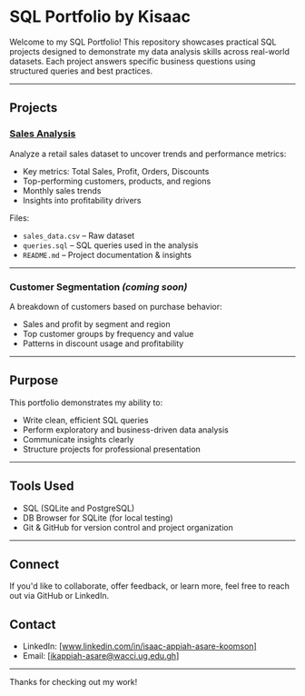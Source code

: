 # SQL Portfolio by Kisaac

Welcome to my SQL Portfolio! This repository showcases practical SQL projects designed to demonstrate my data analysis skills across real-world datasets. Each project answers specific business questions using structured queries and best practices.

---

## Projects

### [Sales Analysis](https://github.com/Kisaac333/sql-portfolio/tree/main/sales_analysis)
Analyze a retail sales dataset to uncover trends and performance metrics:
- Key metrics: Total Sales, Profit, Orders, Discounts
- Top-performing customers, products, and regions
- Monthly sales trends
- Insights into profitability drivers

 Files:
- `sales_data.csv` – Raw dataset
- `queries.sql` – SQL queries used in the analysis
- `README.md` – Project documentation & insights

---

### Customer Segmentation *(coming soon)*
A breakdown of customers based on purchase behavior:
- Sales and profit by segment and region
- Top customer groups by frequency and value
- Patterns in discount usage and profitability

---

## Purpose

This portfolio demonstrates my ability to:
- Write clean, efficient SQL queries
- Perform exploratory and business-driven data analysis
- Communicate insights clearly
- Structure projects for professional presentation

---

## Tools Used
- SQL (SQLite and PostgreSQL)
- DB Browser for SQLite (for local testing)
- Git & GitHub for version control and project organization

---

## Connect
If you'd like to collaborate, offer feedback, or learn more, feel free to reach out via GitHub or LinkedIn.
## Contact
- LinkedIn: [www.linkedin.com/in/isaac-appiah-asare-koomson]
- Email: [ikappiah-asare@wacci.ug.edu.gh]

---

Thanks for checking out my work!
